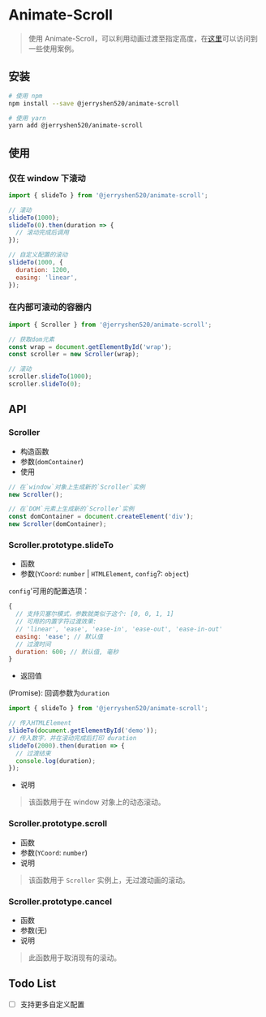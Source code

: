 # Animate-Scroll

> 使用 Animate-Scroll，可以利用动画过渡至指定高度，在[这里](https://s.codepen.io/SuperJerryshen/debug/NBBrEP/gaAeYZzXobyA)可以访问到一些使用案例。

## 安装

```bash
# 使用 npm
npm install --save @jerryshen520/animate-scroll

# 使用 yarn
yarn add @jerryshen520/animate-scroll
```

## 使用

### 仅在 window 下滚动

```javascript
import { slideTo } from '@jerryshen520/animate-scroll';

// 滚动
slideTo(1000);
slideTo(0).then(duration => {
  // 滚动完成后调用
});

// 自定义配置的滚动
slideTo(1000, {
  duration: 1200,
  easing: 'linear',
});
```

### 在内部可滚动的容器内

```javascript
import { Scroller } from '@jerryshen520/animate-scroll';

// 获取dom元素
const wrap = document.getElementById('wrap');
const scroller = new Scroller(wrap);

// 滚动
scroller.slideTo(1000);
scroller.slideTo(0);
```

## API

### Scroller

- 构造函数
- 参数(`domContainer`)
- 使用

```javascript
// 在`window`对象上生成新的`Scroller`实例
new Scroller();

// 在`DOM`元素上生成新的`Scroller`实例
const domContainer = document.createElement('div');
new Scroller(domContainer);
```

### Scroller.prototype.slideTo

- 函数
- 参数(`YCoord`: `number` | `HTMLElement`, `config`?: `object`)

`config`'可用的配置选项：

```javascript
{
  // 支持贝塞尔模式，参数就类似于这个: [0, 0, 1, 1]
  // 可用的内置字符过渡效果:
  // 'linear', 'ease', 'ease-in', 'ease-out', 'ease-in-out'
  easing: 'ease'; // 默认值
  // 过渡时间
  duration: 600; // 默认值, 毫秒
}
```

- 返回值

(Promise): 回调参数为`duration`

```javascript
import { slideTo } from '@jerryshen520/animate-scroll';

// 传入HTMLElement
slideTo(document.getElementById('demo'));
// 传入数字，并在滚动完成后打印 duration
slideTo(2000).then(duration => {
  // 过渡结束
  console.log(duration);
});
```

- 说明

> 该函数用于在 window 对象上的动态滚动。

### Scroller.prototype.scroll

- 函数
- 参数(`YCoord`: `number`)
- 说明

> 该函数用于 `Scroller` 实例上，无过渡动画的滚动。

### Scroller.prototype.cancel

- 函数
- 参数(无)
- 说明

> 此函数用于取消现有的滚动。

## Todo List

- [ ] 支持更多自定义配置
